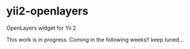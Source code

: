 # yii2-openlayers
OpenLayers widget for Yii 2

This work is in progress. Coming in the following weeks!! keep tuned...